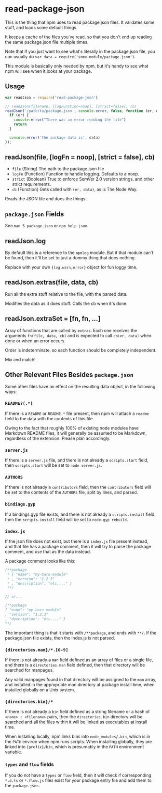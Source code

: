 # read-package-json

This is the thing that npm uses to read package.json files.  It
validates some stuff, and loads some default things.

It keeps a cache of the files you've read, so that you don't end
up reading the same package.json file multiple times.

Note that if you just want to see what's literally in the package.json
file, you can usually do `var data = require('some-module/package.json')`.

This module is basically only needed by npm, but it's handy to see what
npm will see when it looks at your package.

## Usage

```javascript
var readJson = require('read-package-json')

// readJson(filename, [logFunction=noop], [strict=false], cb)
readJson('/path/to/package.json', console.error, false, function (er, data) {
  if (er) {
    console.error("There was an error reading the file")
    return
  }

  console.error('the package data is', data)
});
```

## readJson(file, [logFn = noop], [strict = false], cb)

* `file` {String} The path to the package.json file
* `logFn` {Function} Function to handle logging.  Defaults to a noop.
* `strict` {Boolean} True to enforce SemVer 2.0 version strings, and
  other strict requirements.
* `cb` {Function} Gets called with `(er, data)`, as is The Node Way.

Reads the JSON file and does the things.

## `package.json` Fields

See `man 5 package.json` or `npm help json`.

## readJson.log

By default this is a reference to the `npmlog` module.  But if that
module can't be found, then it'll be set to just a dummy thing that does
nothing.

Replace with your own `{log,warn,error}` object for fun loggy time.

## readJson.extras(file, data, cb)

Run all the extra stuff relative to the file, with the parsed data.

Modifies the data as it does stuff.  Calls the cb when it's done.

## readJson.extraSet = [fn, fn, ...]

Array of functions that are called by `extras`.  Each one receives the
arguments `fn(file, data, cb)` and is expected to call `cb(er, data)`
when done or when an error occurs.

Order is indeterminate, so each function should be completely
independent.

Mix and match!

## Other Relevant Files Besides `package.json`

Some other files have an effect on the resulting data object, in the
following ways:

### `README?(.*)`

If there is a `README` or `README.*` file present, then npm will attach
a `readme` field to the data with the contents of this file.

Owing to the fact that roughly 100% of existing node modules have
Markdown README files, it will generally be assumed to be Markdown,
regardless of the extension.  Please plan accordingly.

### `server.js`

If there is a `server.js` file, and there is not already a
`scripts.start` field, then `scripts.start` will be set to `node
server.js`.

### `AUTHORS`

If there is not already a `contributors` field, then the `contributors`
field will be set to the contents of the `AUTHORS` file, split by lines,
and parsed.

### `bindings.gyp`

If a bindings.gyp file exists, and there is not already a
`scripts.install` field, then the `scripts.install` field will be set to
`node-gyp rebuild`.

### `index.js`

If the json file does not exist, but there is a `index.js` file
present instead, and that file has a package comment, then it will try
to parse the package comment, and use that as the data instead.

A package comment looks like this:

```javascript
/**package
 * { "name": "my-bare-module"
 * , "version": "1.2.3"
 * , "description": "etc...." }
 **/

// or...

/**package
{ "name": "my-bare-module"
, "version": "1.2.3"
, "description": "etc...." }
**/
```

The important thing is that it starts with `/**package`, and ends with
`**/`.  If the package.json file exists, then the index.js is not
parsed.

### `{directories.man}/*.[0-9]`

If there is not already a `man` field defined as an array of files or a
single file, and
there is a `directories.man` field defined, then that directory will
be searched for manpages.

Any valid manpages found in that directory will be assigned to the `man`
array, and installed in the appropriate man directory at package install
time, when installed globally on a Unix system.

### `{directories.bin}/*`

If there is not already a `bin` field defined as a string filename or a
hash of `<name> : <filename>` pairs, then the `directories.bin`
directory will be searched and all the files within it will be linked as
executables at install time.

When installing locally, npm links bins into `node_modules/.bin`, which
is in the `PATH` environ when npm runs scripts.  When
installing globally, they are linked into `{prefix}/bin`, which is
presumably in the `PATH` environment variable.

### `types` and `flow` fields

If you do not have a `types` or `flow` field, then it will check if 
corresponding `*.d.ts` or `*.flow.js` files exist for your package
entry file and add them to the `package.json`.
